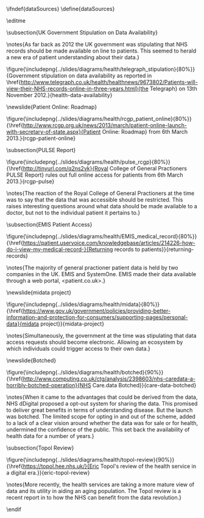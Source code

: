\ifndef{dataSources}
\define{dataSources}

\editme

\subsection{UK Government Stipulation on Data Availability}

\notes{As far back as 2012 the UK government was stipulating that NHS records should be made available on line to patients. This seemed to herald a new era of patient understanding about their data.}

\figure{\includepng{../slides/diagrams/health/telegraph_stipulation}{80%}}{Government stipulation on data availability as reported in \href{http://www.telegraph.co.uk/health/healthnews/9673802/Patients-will-view-their-NHS-records-online-in-three-years.html}{the Telegraph} on 13th November 2012.}{health-data-availability}

\newslide{Patient Online: Roadmap}

\figure{\includepng{../slides/diagrams/health/rcgp_patient_online}{80%}}{\href{http://www.rcgp.org.uk/news/2013/march/patient-online-launch-with-secretary-of-state.aspx}{Patient Online: Roadmap} from 6th March 2013.}{rcgp-patient-online}

\subsection{PULSE Report}

\figure{\includepng{../slides/diagrams/health/pulse_rcgp}{80%}}{\href{http://tinyurl.com/q2ns2vk}{Royal College of General Practioners PULSE Report} rules out full online access for patients from 6th March 2013.}{rcgp-pulse}

\notes{The reaction of the Royal College of General Practioners at the time was to say that the data that was accessible should be restricted. This raises interesting questions around what data should be made available to a doctor, but not to the individual patient it pertains to.}

    
\subsection{EMIS Patient Access}

\figure{\includepng{../slides/diagrams/health/EMIS_medical_record}{80%}}{\href{https://patient.uservoice.com/knowledgebase/articles/214226-how-do-i-view-my-medical-record-}{Returning records to patients}}{returning-records}

\notes{The majority of general practioner patient data is held by two companies in the UK. EMIS and SystemOne. EMIS made their data available through a web portal, <patient.co.uk>.}

\newslide{midata project}

\figure{\includepng{../slides/diagrams/health/midata}{80%}}{\href{https://www.gov.uk/government/policies/providing-better-information-and-protection-for-consumers/supporting-pages/personal-data}{midata project}}{midata-project}

\notes{Simultaneously, the government at the time was stipulating that data access requests should become electronic. Allowing an ecosystem by which individuals could trigger access to their own data.}

\newslide{Botched}

\figure{\includepng{../slides/diagrams/health/botched}{90%}}{\href{http://www.computing.co.uk/ctg/analysis/2398603/nhs-caredata-a-horribly-botched-operation}{NHS Care.data Botched}}{care-data-botched}

\notes{When it came to the advantages that could be derived from the data, NHS dDigital proposed a opt-out system for sharing the data. This promised to deliver great benefits in terms of understanding disease. But the launch was botched. The limited scope for opting in and out of the scheme, added to a lack of a clear vision around whether the data was for sale or for health, undermined the confidence of the public. This set back the availability of health data for a number of years.}

\subsection{Topol Review}

\figure{\includepng{../slides/diagrams/health/topol-review}{90%}}{\href{https://topol.hee.nhs.uk/}{Eric Topol's review of the health service in a digital era.}}{eric-topol-review}

\notes{More recently, the health services are taking a more mature view of data and its utility in aiding an aging population. The Topol review is a recent report in to how the NHS can benefit from the data revolution.}

\endif
